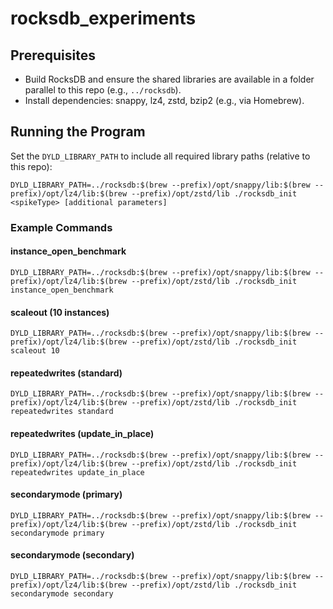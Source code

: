 # rocksdb_experiments

## Prerequisites
- Build RocksDB and ensure the shared libraries are available in a folder parallel to this repo (e.g., `../rocksdb`).
- Install dependencies: snappy, lz4, zstd, bzip2 (e.g., via Homebrew).

## Running the Program

Set the `DYLD_LIBRARY_PATH` to include all required library paths (relative to this repo):

```
DYLD_LIBRARY_PATH=../rocksdb:$(brew --prefix)/opt/snappy/lib:$(brew --prefix)/opt/lz4/lib:$(brew --prefix)/opt/zstd/lib ./rocksdb_init <spikeType> [additional parameters]
```

### Example Commands

#### instance_open_benchmark
```
DYLD_LIBRARY_PATH=../rocksdb:$(brew --prefix)/opt/snappy/lib:$(brew --prefix)/opt/lz4/lib:$(brew --prefix)/opt/zstd/lib ./rocksdb_init instance_open_benchmark
```

#### scaleout (10 instances)
```
DYLD_LIBRARY_PATH=../rocksdb:$(brew --prefix)/opt/snappy/lib:$(brew --prefix)/opt/lz4/lib:$(brew --prefix)/opt/zstd/lib ./rocksdb_init scaleout 10
```

#### repeatedwrites (standard)
```
DYLD_LIBRARY_PATH=../rocksdb:$(brew --prefix)/opt/snappy/lib:$(brew --prefix)/opt/lz4/lib:$(brew --prefix)/opt/zstd/lib ./rocksdb_init repeatedwrites standard
```

#### repeatedwrites (update_in_place)
```
DYLD_LIBRARY_PATH=../rocksdb:$(brew --prefix)/opt/snappy/lib:$(brew --prefix)/opt/lz4/lib:$(brew --prefix)/opt/zstd/lib ./rocksdb_init repeatedwrites update_in_place
```

#### secondarymode (primary)
```
DYLD_LIBRARY_PATH=../rocksdb:$(brew --prefix)/opt/snappy/lib:$(brew --prefix)/opt/lz4/lib:$(brew --prefix)/opt/zstd/lib ./rocksdb_init secondarymode primary
```

#### secondarymode (secondary)
```
DYLD_LIBRARY_PATH=../rocksdb:$(brew --prefix)/opt/snappy/lib:$(brew --prefix)/opt/lz4/lib:$(brew --prefix)/opt/zstd/lib ./rocksdb_init secondarymode secondary
``` 